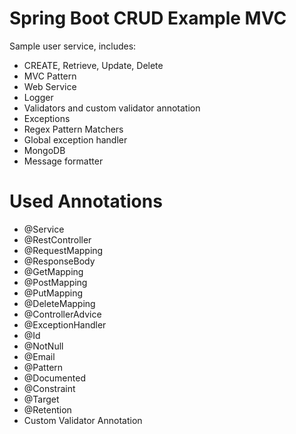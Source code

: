 # Spring Boot CRUD Example MVC
Sample user service, includes:
 - CREATE, Retrieve, Update, Delete
 - MVC Pattern
 - Web Service
 - Logger
 - Validators and custom validator annotation
 - Exceptions
 - Regex Pattern Matchers
 - Global exception handler
 - MongoDB
 - Message formatter
 
# Used Annotations

 - @Service
 - @RestController
 - @RequestMapping
 - @ResponseBody
 - @GetMapping
 - @PostMapping
 - @PutMapping
 - @DeleteMapping
 - @ControllerAdvice
 - @ExceptionHandler
 - @Id
 - @NotNull
 - @Email
 - @Pattern
 - @Documented
 - @Constraint
 - @Target
 - @Retention
 - Custom Validator Annotation
